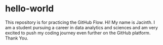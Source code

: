 # hello-world
This repository is for practicing the GitHub Flow.
Hi! My name is Jacinth. I am a student pursuing a career in data analytics and sciences and am very excited to push my coding journey even further on the GitHub platform. 
Thank You.
